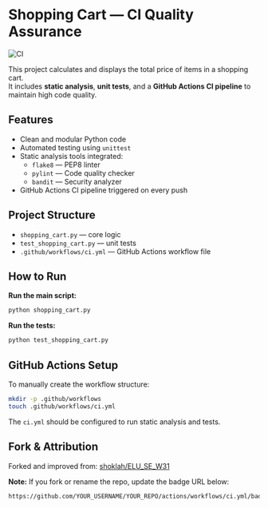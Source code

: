 # Shopping Cart — CI Quality Assurance

![CI](https://github.com/Cukowski/ELU_SE_W31/actions/workflows/ci.yml/badge.svg)

This project calculates and displays the total price of items in a shopping cart.  
It includes **static analysis**, **unit tests**, and a **GitHub Actions CI pipeline** to maintain high code quality.


## Features

- Clean and modular Python code
- Automated testing using `unittest`
- Static analysis tools integrated:
  - `flake8` — PEP8 linter
  - `pylint` — Code quality checker
  - `bandit` — Security analyzer
- GitHub Actions CI pipeline triggered on every push


## Project Structure

- `shopping_cart.py` — core logic
- `test_shopping_cart.py` — unit tests
- `.github/workflows/ci.yml` — GitHub Actions workflow file


## How to Run

**Run the main script:**
```bash
python shopping_cart.py
```

**Run the tests:**

```bash
python test_shopping_cart.py
```


## GitHub Actions Setup

To manually create the workflow structure:

```bash
mkdir -p .github/workflows
touch .github/workflows/ci.yml
```

The `ci.yml` should be configured to run static analysis and tests.


## Fork & Attribution

Forked and improved from:
[shoklah/ELU\_SE\_W31](https://github.com/shoklah/ELU_SE_W31)


**Note:** If you fork or rename the repo, update the badge URL below:

```md
https://github.com/YOUR_USERNAME/YOUR_REPO/actions/workflows/ci.yml/badge.svg
```
